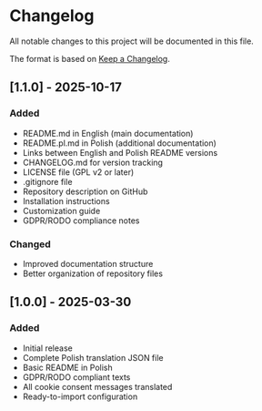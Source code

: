 # Changelog

All notable changes to this project will be documented in this file.

The format is based on [Keep a Changelog](https://keepachangelog.com/en/1.0.0/).

## [1.1.0] - 2025-10-17

### Added
- README.md in English (main documentation)
- README.pl.md in Polish (additional documentation)
- Links between English and Polish README versions
- CHANGELOG.md for version tracking
- LICENSE file (GPL v2 or later)
- .gitignore file
- Repository description on GitHub
- Installation instructions
- Customization guide
- GDPR/RODO compliance notes

### Changed
- Improved documentation structure
- Better organization of repository files

## [1.0.0] - 2025-03-30

### Added
- Initial release
- Complete Polish translation JSON file
- Basic README in Polish
- GDPR/RODO compliant texts
- All cookie consent messages translated
- Ready-to-import configuration
